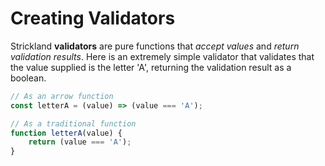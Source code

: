 # Creating Validators

Strickland **validators** are pure functions that *accept values* and *return validation results*. Here is an extremely simple validator that validates that the value supplied is the letter 'A', returning the validation result as a boolean.

``` jsx
// As an arrow function
const letterA = (value) => (value === 'A');

// As a traditional function
function letterA(value) {
    return (value === 'A');
}
```
